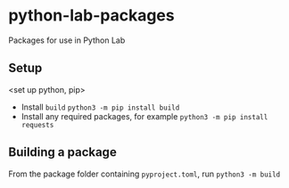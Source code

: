 # python-lab-packages
Packages for use in Python Lab

## Setup
<set up python, pip>
- Install `build` `python3 -m pip install build`
- Install any required packages, for example `python3 -m pip install requests`

## Building a package
From the package folder containing `pyproject.toml`, run `python3 -m build`